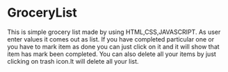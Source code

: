 # GroceryList
This is simple grocery list made by using HTML,CSS,JAVASCRIPT.
As user enter values it comes out as list.
If you have completed particular one or you have to mark item as done you can just click on it and it will show that item has mark been completed.
You can also delete all your items by just clicking on trash icon.It will delete all your list.
